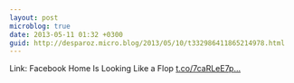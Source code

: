 ```yaml
---
layout: post
microblog: true
date: 2013-05-11 01:32 +0300
guid: http://desparoz.micro.blog/2013/05/10/t332986411865214978.html
---
```

Link: Facebook Home Is Looking Like a Flop [t.co/7caRLeE7p...](http://t.co/7caRLeE7pq)
